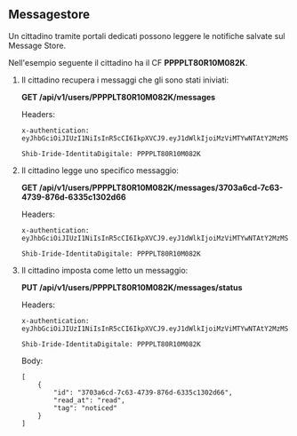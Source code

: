 ## Messagestore

Un cittadino tramite portali dedicati possono leggere le notifiche salvate sul Message Store.

Nell'esempio seguente il cittadino ha il CF **PPPPLT80R10M082K**.

1. Il cittadino recupera i messaggi che gli sono stati iniviati:
	
	**GET /api/v1/users/PPPPLT80R10M082K/messages**

	Headers:
	```
	x-authentication: eyJhbGciOiJIUzI1NiIsInR5cCI6IkpXVCJ9.eyJ1dWlkIjoiMzViMTYwNTAtY2MzMS00YTJlLTgxOTMtYWI1ZjM3MGQ2OTM1IiwicHJlZmVyZW5jZV9zZXJ2aWNlX25hbWUiOiJkZW1vX2ZlIiwiZXhwIjoyNTM0MDIyOTcxNDAsImlhdCI6MTYxNjQyNzc4MCwiYXBwbGljYXRpb25zIjp7InByZWZlcmVuY2VzIjpbInJlYWQiLCJ3cml0ZSJdLCJtZXgiOlsicmVhZCIsIndyaXRlIl0sImV2ZW50cyI6WyJyZWFkIl19LCJwcmVmZXJlbmNlcyI6e319.akQYdm0kPqqdtKUM1y2NSJxMMqCLYUsdS7Nh4xsqlTQ
	
	Shib-Iride-IdentitaDigitale: PPPPLT80R10M082K
	```

1. Il cittadino legge uno specifico messaggio:

    **GET /api/v1/users/PPPPLT80R10M082K/messages/3703a6cd-7c63-4739-876d-6335c1302d66**

	Headers:
	```
	x-authentication: eyJhbGciOiJIUzI1NiIsInR5cCI6IkpXVCJ9.eyJ1dWlkIjoiMzViMTYwNTAtY2MzMS00YTJlLTgxOTMtYWI1ZjM3MGQ2OTM1IiwicHJlZmVyZW5jZV9zZXJ2aWNlX25hbWUiOiJkZW1vX2ZlIiwiZXhwIjoyNTM0MDIyOTcxNDAsImlhdCI6MTYxNjQyNzc4MCwiYXBwbGljYXRpb25zIjp7InByZWZlcmVuY2VzIjpbInJlYWQiLCJ3cml0ZSJdLCJtZXgiOlsicmVhZCIsIndyaXRlIl0sImV2ZW50cyI6WyJyZWFkIl19LCJwcmVmZXJlbmNlcyI6e319.akQYdm0kPqqdtKUM1y2NSJxMMqCLYUsdS7Nh4xsqlTQ
	
	Shib-Iride-IdentitaDigitale: PPPPLT80R10M082K
	```

1. Il cittadino imposta come letto un messaggio:
    
	**PUT /api/v1/users/PPPPLT80R10M082K/messages/status**

	Headers:
	```
	x-authentication: eyJhbGciOiJIUzI1NiIsInR5cCI6IkpXVCJ9.eyJ1dWlkIjoiMzViMTYwNTAtY2MzMS00YTJlLTgxOTMtYWI1ZjM3MGQ2OTM1IiwicHJlZmVyZW5jZV9zZXJ2aWNlX25hbWUiOiJkZW1vX2ZlIiwiZXhwIjoyNTM0MDIyOTcxNDAsImlhdCI6MTYxNjQyNzc4MCwiYXBwbGljYXRpb25zIjp7InByZWZlcmVuY2VzIjpbInJlYWQiLCJ3cml0ZSJdLCJtZXgiOlsicmVhZCIsIndyaXRlIl0sImV2ZW50cyI6WyJyZWFkIl19LCJwcmVmZXJlbmNlcyI6e319.akQYdm0kPqqdtKUM1y2NSJxMMqCLYUsdS7Nh4xsqlTQ
	
	Shib-Iride-IdentitaDigitale: PPPPLT80R10M082K
	```

	Body:
	```  
	[
		{
			"id": "3703a6cd-7c63-4739-876d-6335c1302d66",
			"read_at": "read",
			"tag": "noticed"
		}
	]
	```  
